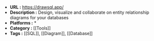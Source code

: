 - **URL :** https://drawsql.app/
- **Description :** Design, visualize and collaborate on entity relationship diagrams for your databases
- **Platforms :** *
- **Category :** [[Tools]]
- **Tags :** [[SQL]], [[Diagram]], [[Database]]